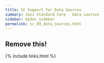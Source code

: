 ```yaml
---
title: SC Support for Data Sources
summary: Jazz Standard Core - Data sources
sidebar: mydoc_sidebar
permalink: sc_09_data_sources.html
---
```


## Remove this!

{% include links.html %}
